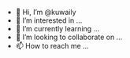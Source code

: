 - 👋 Hi, I’m @kuwaily
- 👀 I’m interested in ...
- 🌱 I’m currently learning ...
- 💞️ I’m looking to collaborate on ...
- 📫 How to reach me ...

<!---
kuwaily/kuwaily is a ✨ special ✨ repository because its `README.md` (this file) appears on your GitHub profile.
You can click the Preview link to take a look at your changes.
--->

